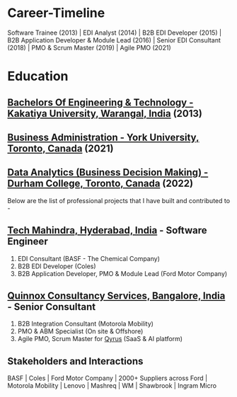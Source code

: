 # Career-Timeline

Software Trainee (2013) | EDI Analyst (2014) | B2B EDI Developer (2015) |	B2B Application Developer & Module Lead (2016) | Senior EDI Consultant (2018) | PMO & Scrum Master (2019) |	Agile PMO (2021)

# Education

## **[Bachelors Of Engineering & Technology - Kakatiya University, Warangal, India](https://kakatiya.ac.in/)** (2013)
## **[Business Administration - York University, Toronto, Canada](https://continue.yorku.ca/programs/post-graduate-certificate-in-business-administration/)** (2021)
## **[Data Analytics (Business Decision Making) - Durham College, Toronto, Canada](https://durhamcollege.ca/programs/data-analytics-for-business-decision-making-graduate-certificate)** (2022)


Below are the list of professional projects that I have built and contributed to - 

## **[Tech Mahindra, Hyderabad, India](https://www.techmahindra.com/en-in/?f=3288545283) - Software Engineer**
1.	EDI Consultant (BASF - The Chemical Company)
2.	B2B EDI Developer (Coles)
3.	B2B Application Developer, PMO & Module Lead (Ford Motor Company)

## **[Quinnox Consultancy Services, Bangalore, India](https://www.quinnox.com/) - Senior Consultant**
1.	B2B Integration Consultant (Motorola Mobility)
2.	PMO & ABM Specialist (On site & Offshore)
3.	Agile PMO, Scrum Master for [Qyrus](https://www.qyrus.com/) (SaaS & AI platform)

## Stakeholders and Interactions

BASF | Coles | Ford Motor Company | 2000+ Suppliers across Ford | Motorola Mobility | Lenovo | Mashreq | WM | Shawbrook | Ingram Micro
